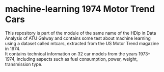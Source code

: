 # machine-learning 1974 Motor Trend Cars
This repository is part of the module of the same name of the HDip in Data Analysis of ATU Galway and contains some test about machine learning using a dataset called mtcars, extracted from the US Motor Trend magazine in 1974.  
It contains technical information on 32 car models from the years 1973–1974, including aspects such as fuel consumption, power, weight, transmission type.
